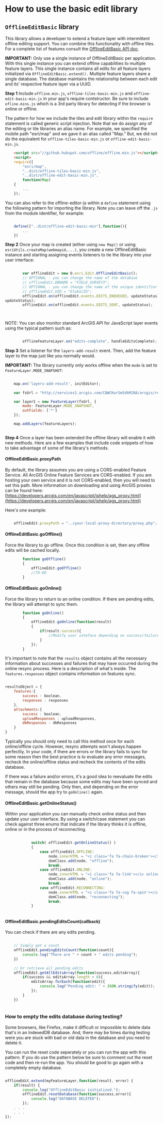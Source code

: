 How to use the basic edit library
====================================

## `OfflineEditBasic` library

This library allows a developer to extend a feature layer with intermittent offline editing support. You can combine this functionality with offline tiles. For a complete list of features consult the [OfflineEditBasic API doc](offlineeditbasic.md).

**IMPORTANT:** Only use a single instance of OfflineEditBasic per application. With this single instance you can extend offline capabilities to multiple feature layers. This single instance contains all edits for all feature layers initialized via `OfflineEditBasic.extend().` Multiple feature layers share a single database. The database maintains the relationship between each edit and its' respective feature layer via a UUID.

**Step 1** Include `offline.min.js`, `offline-tiles-basic-min.js` and `offline-edit-basic-min.js` in your app's require contstructor. Be sure to include `ofline.mins.js` which is a 3rd party library for detecting if the browser is online or offline. 

The pattern for how we include the tiles and edit library within the `require` statement is called generic script injection. Note that we do assign any of the editing or tile libraries an alias name. For example, we specified the mobile path "esri/map" and we gave it an alias called "Map." But, we did not do the equivalent for `offline-tiles-basic-min.js` or `offline-edit-basic-min.js`.

```html	
    <script src="//github.hubspot.com/offline/offline.min.js"></script>
	<script>
	require([
		"esri/map", 
		"..dist/offline-tiles-basic-min.js",
		"..dist/offline-edit-basic-min.js",
		function(Map)
	{
		...
	});
```

You can also refer to the offline-editor-js within a `define` statement using the following pattern for importing the library. Note you can leave off the `.js` from the module identifier, for example:

```js

	define(["..dist/offline-edit-basic-min"],function(){
		...
	})

```

**Step 2** Once your map is created (either using `new Map()` or using `esriUtils.createMap(webmapid,...)`, you create a new OfflineEditBasic instance and starting assigning events listeners to tie the library into your user interface:

```js
		
		var offlineEdit = new O.esri.Edit.OfflineEditBasic();
		// OPTIONAL - you can change the name of the database
		// offlineEdit.DBNAME = "FIELD_SURVEY3";
		// OPTIONAL - you can change the name of the unique identifier used by the feature service. Default is "objectid".
		// offlineEdit.UID = "GlobalID";
		offlineEdit.on(offlineEdit.events.EDITS_ENQUEUED, updateStatus);
updateStatus);
		offlineEdit.on(offlineEdit.events.EDITS_SENT, updateStatus);		              

		
```		

NOTE: You can also monitor standard ArcGIS API for JavaScript layer events using the typical pattern such as:

```js

      	offlineFeatureLayer.on("edits-complete", handleEditsComplete);

```

**Step 3** Set a listener for the `layers-add-result` event. Then, add the feature layer to the map just like you normally would.

**IMPORTANT:** The library currently only works offline when the `mode` is set to `FeatureLayer.MODE_SNAPSHOT`:

```js
	
	map.on('layers-add-result', initEditor);
	
	var fsUrl = "http://services2.arcgis.com/CQWCKwrSm5dkM28A/arcgis/rest/services/Military/FeatureServer/1";

    var layer1 = new FeatureLayer(fsUrl, {
		mode: FeatureLayer.MODE_SNAPSHOT,
		outFields: ['*']
	});

	map.addLayers(featureLayers);
	
```


**Step 4** Once a layer has been extended the offline library will enable it with new methods. Here are a few examples that include code snippets of how to take advantage of some of the library's methods. 

#### OfflineEditBasic.proxyPath
By default, the library assumes you are using a CORS-enabled Feature Service. All ArcGIS Online Feature Services are CORS-enabled. If you are hosting your own service and it is not CORS-enabled, then you will need to set this path. More information on downloading and using ArcGIS proxies can be found here: [https://developers.arcgis.com/en/javascript/jshelp/ags_proxy.html](https://developers.arcgis.com/en/javascript/jshelp/ags_proxy.html)

Here's one example:

```js

	offlineEdit.proxyPath = "../your-local-proxy-directory/proxy.php";

```

#### OfflineEditBasic.goOffline()
Force the library to go offline. Once this condition is set, then any offline edits will be cached locally.

```js
		function goOffline()
		{
			offlineEdit.goOffline()														});
			//TO-DO			
		}
```

#### OfflineEditBasic.goOnline()
Force the library to return to an online condition. If there are pending edits, the library will attempt to sync them.

```js
		function goOnline()
		{			
			offlineEdit.goOnline(function(result)
			{
				if(result.success){
				    //Modify user inteface depending on success/failure
				}				
			});
		}
```

It's important to note that the `results` object contains all the necessary information about successes and failures that may have occurred during the online resync process. Here is a description of what's inside. The `features.responses` object contains information on features sync. 

```js

resultsObject = {
    features:{
        success : boolean,
        responses : responses
    },
    attachments:{
        success : boolean,
        uploadResponses : uploadResponses,
        dbResponses : dbResponses 
    }
}

```

Typically you should only need to call this method once for each online/offline cycle. However, resync attempts won't always happen perfectliy. In your code, if there are errors or the library fails to sync for some reason then the best practice is to evaluate any error messages, recheck the online/offline status and recheck the contents of the edits database. 

If there was a failure and/or errors, it's a good idea to reevaluate the edits that remain in the database because some edits may have been synced and others may still be pending. Only then, and depending on the error message, should the app try to `goOnline()` again. 

#### OfflineEditBasic.getOnlineStatus()
Within your application you can manually check online status and then update your user interface. By using a switch/case statement you can check against three enums that indicate if the library thinks it is offline, online or in the process of reconnecting.

```js		
			
			switch( offlineEdit.getOnlineStatus() )
			{
				case offlineEdit.OFFLINE:
					node.innerHTML = "<i class='fa fa-chain-broken'></i> offline";
					domClass.add(node, "offline");
					break;
				case offlineEdit.ONLINE:
					node.innerHTML = "<i class='fa fa-link'></i> online";
					domClass.add(node, "online");
					break;
				case offlineEdit.RECONNECTING:
					node.innerHTML = "<i class='fa fa-cog fa-spin'></i> reconnecting";
					domClass.add(node, "reconnecting");
					break;
			}
		
```

#### OfflineEditBasic.pendingEditsCount(callback)
You can check if there are any edits pending. 
		
```js
	
	// Simply get a count
	offlineEdit.pendingEditsCount(function(count){
		console.log("There are " + count + " edits pending");
	})		
	
	// Or retrieve all pending edits
	offlineEdit.getAllEditsArray(function(success,editsArray){
	 	if(success && editsArray.length > 0){
	 		editsArray.forEach(function(edit){
	 			console.log("Pending edit: " + JSON.stringify(edit));
	 		});
	 	}
	})
			
```

### How to empty the edits database during testing?

Some browsers, like Firefox, make it difficult or impossible to delete data that's in an IndexedDB database. And, there may be times during testing were you are stuck with bad or old data in the database and you need to delete it.

You can run the reset code seperately or you can run the app with this pattern. If you do use the pattern below be sure to comment out the reset code and then re-run the app. You should be good to go again with a completely empty database.

```js

offlineEdit.extend(myFeatureLayer,function(result, error) {
    if(result) {
        console.log("OfflineEditBasic initialized.");
        offlineEdit.resetDatabase(function(success,error){
            console.log("DATABASE DELETED");
        });
    . . .
    . . .
});    

```